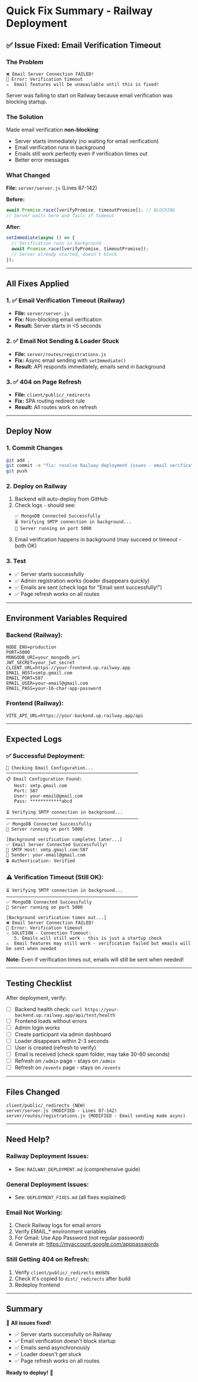 # Quick Fix Summary - Railway Deployment

## ✅ Issue Fixed: Email Verification Timeout

### The Problem
```
❌ Email Server Connection FAILED!
📛 Error: Verification timeout
⚠️  Email features will be unavailable until this is fixed!
```

Server was failing to start on Railway because email verification was blocking startup.

### The Solution
Made email verification **non-blocking**:
- Server starts immediately (no waiting for email verification)
- Email verification runs in background
- Emails still work perfectly even if verification times out
- Better error messages

### What Changed
**File:** `server/server.js` (Lines 87-142)

**Before:**
```javascript
await Promise.race([verifyPromise, timeoutPromise]); // BLOCKING
// Server waits here and fails if timeout
```

**After:**
```javascript
setImmediate(async () => {
  // Verification runs in background
  await Promise.race([verifyPromise, timeoutPromise]);
  // Server already started, doesn't block
});
```

---

## All Fixes Applied

### 1. ✅ Email Verification Timeout (Railway)
- **File:** `server/server.js`
- **Fix:** Non-blocking email verification
- **Result:** Server starts in <5 seconds

### 2. ✅ Email Not Sending & Loader Stuck
- **File:** `server/routes/registrations.js`
- **Fix:** Async email sending with `setImmediate()`
- **Result:** API responds immediately, emails send in background

### 3. ✅ 404 on Page Refresh
- **File:** `client/public/_redirects`
- **Fix:** SPA routing redirect rule
- **Result:** All routes work on refresh

---

## Deploy Now

### 1. Commit Changes
```bash
git add .
git commit -m "fix: resolve Railway deployment issues - email verification and routing"
git push
```

### 2. Deploy on Railway
1. Backend will auto-deploy from GitHub
2. Check logs - should see:
   ```
   ✅ MongoDB Connected Successfully
   ⏳ Verifying SMTP connection in background...
   🚀 Server running on port 5000
   ```
3. Email verification happens in background (may succeed or timeout - both OK)

### 3. Test
- ✅ Server starts successfully
- ✅ Admin registration works (loader disappears quickly)
- ✅ Emails are sent (check logs for "Email sent successfully!")
- ✅ Page refresh works on all routes

---

## Environment Variables Required

### Backend (Railway):
```env
NODE_ENV=production
PORT=5000
MONGODB_URI=your_mongodb_uri
JWT_SECRET=your_jwt_secret
CLIENT_URL=https://your-frontend.up.railway.app
EMAIL_HOST=smtp.gmail.com
EMAIL_PORT=587
EMAIL_USER=your-email@gmail.com
EMAIL_PASS=your-16-char-app-password
```

### Frontend (Railway):
```env
VITE_API_URL=https://your-backend.up.railway.app/api
```

---

## Expected Logs

### ✅ Successful Deployment:
```
📧 Checking Email Configuration...
──────────────────────────────────────────────────
📋 Email Configuration Found:
   Host: smtp.gmail.com
   Port: 587
   User: your-email@gmail.com
   Pass: ************abcd

⏳ Verifying SMTP connection in background...
──────────────────────────────────────────────────
✅ MongoDB Connected Successfully
🚀 Server running on port 5000

[Background verification completes later...]
✅ Email Server Connected Successfully!
📧 SMTP Host: smtp.gmail.com:587
👤 Sender: your-email@gmail.com
🔒 Authentication: Verified
```

### ⚠️ Verification Timeout (Still OK):
```
⏳ Verifying SMTP connection in background...
──────────────────────────────────────────────────
✅ MongoDB Connected Successfully
🚀 Server running on port 5000

[Background verification times out...]
❌ Email Server Connection FAILED!
📛 Error: Verification timeout
💡 SOLUTION - Connection Timeout:
   5. Emails will still work - this is just a startup check
⚠️  Email features may still work - verification failed but emails will be sent when needed
```

**Note:** Even if verification times out, emails will still be sent when needed!

---

## Testing Checklist

After deployment, verify:

- [ ] Backend health check: `curl https://your-backend.up.railway.app/api/test/health`
- [ ] Frontend loads without errors
- [ ] Admin login works
- [ ] Create participant via admin dashboard
- [ ] Loader disappears within 2-3 seconds
- [ ] User is created (refresh to verify)
- [ ] Email is received (check spam folder, may take 30-60 seconds)
- [ ] Refresh on `/admin` page - stays on `/admin`
- [ ] Refresh on `/events` page - stays on `/events`

---

## Files Changed

```
client/public/_redirects (NEW)
server/server.js (MODIFIED - Lines 87-142)
server/routes/registrations.js (MODIFIED - Email sending made async)
```

---

## Need Help?

### Railway Deployment Issues:
- See: `RAILWAY_DEPLOYMENT.md` (comprehensive guide)

### General Deployment Issues:
- See: `DEPLOYMENT_FIXES.md` (all fixes explained)

### Email Not Working:
1. Check Railway logs for email errors
2. Verify EMAIL_* environment variables
3. For Gmail: Use App Password (not regular password)
4. Generate at: https://myaccount.google.com/apppasswords

### Still Getting 404 on Refresh:
1. Verify `client/public/_redirects` exists
2. Check it's copied to `dist/_redirects` after build
3. Redeploy frontend

---

## Summary

🎉 **All issues fixed!**

- ✅ Server starts successfully on Railway
- ✅ Email verification doesn't block startup
- ✅ Emails send asynchronously
- ✅ Loader doesn't get stuck
- ✅ Page refresh works on all routes

**Ready to deploy!** 🚀
